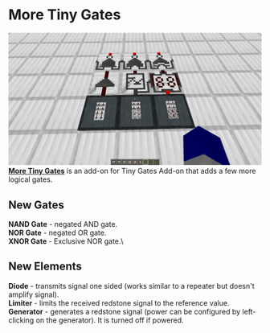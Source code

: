 # More Tiny Gates
![all](https://github.com/AmonDeShir/more-tiny-gates/blob/1.20/screenshots/all.png?raw=true)\
[**More Tiny Gates**](https://www.curseforge.com/minecraft/mc-mods/more-tiny-gates) is an add-on for Tiny Gates Add-on that adds a few more logical gates.

## New Gates
**NAND Gate** - negated AND gate.\
**NOR Gate** - negated OR gate.\
**XNOR Gate** - Exclusive NOR gate.\

## New Elements
**Diode** - transmits signal one sided (works similar to a repeater but doesn't amplify signal).\
**Limiter** - limits the received redstone signal to the reference value.\
**Generator** - generates a redstone signal (power can be configured by left-clicking on the generator). It is turned off if powered.
